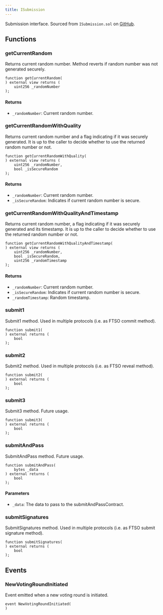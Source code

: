 ```yaml
---
title: ISubmission
---
```


Submission interface.
Sourced from `ISubmission.sol` on [GitHub](https://github.com/flare-foundation/flare-smart-contracts-v2/blob/main/contracts/userInterfaces/ISubmission.sol).

## Functions

### getCurrentRandom

Returns current random number. Method reverts if random number was not generated securely.

```solidity
function getCurrentRandom(
) external view returns (
    uint256 _randomNumber
);
```

#### Returns

- `_randomNumber`: Current random number.

### getCurrentRandomWithQuality

Returns current random number and a flag indicating if it was securely generated.
It is up to the caller to decide whether to use the returned random number or not.

```solidity
function getCurrentRandomWithQuality(
) external view returns (
    uint256 _randomNumber,
    bool _isSecureRandom
);
```

#### Returns

- `_randomNumber`: Current random number.
- `_isSecureRandom`: Indicates if current random number is secure.

### getCurrentRandomWithQualityAndTimestamp

Returns current random number, a flag indicating if it was securely generated and its timestamp.
It is up to the caller to decide whether to use the returned random number or not.

```solidity
function getCurrentRandomWithQualityAndTimestamp(
) external view returns (
    uint256 _randomNumber,
    bool _isSecureRandom,
    uint256 _randomTimestamp
);
```

#### Returns

- `_randomNumber`: Current random number.
- `_isSecureRandom`: Indicates if current random number is secure.
- `_randomTimestamp`: Random timestamp.

### submit1

Submit1 method. Used in multiple protocols (i.e. as FTSO commit method).

```solidity
function submit1(
) external returns (
    bool
);
```

### submit2

Submit2 method. Used in multiple protocols (i.e. as FTSO reveal method).

```solidity
function submit2(
) external returns (
    bool
);
```

### submit3

Submit3 method. Future usage.

```solidity
function submit3(
) external returns (
    bool
);
```

### submitAndPass

SubmitAndPass method. Future usage.

```solidity
function submitAndPass(
    bytes _data
) external returns (
    bool
);
```

#### Parameters

- `_data`: The data to pass to the submitAndPassContract.

### submitSignatures

SubmitSignatures method. Used in multiple protocols (i.e. as FTSO submit signature method).

```solidity
function submitSignatures(
) external returns (
    bool
);
```

## Events

### NewVotingRoundInitiated

Event emitted when a new voting round is initiated.

```solidity
event NewVotingRoundInitiated(
)
```
